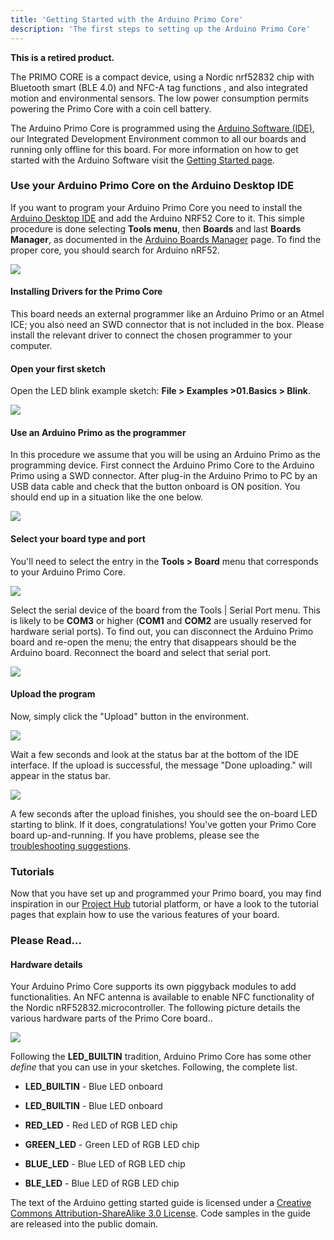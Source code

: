 ```yaml
---
title: 'Getting Started with the Arduino Primo Core'
description: 'The first steps to setting up the Arduino Primo Core'
---
```


**This is a retired product.**

The PRIMO CORE is a compact device, using a Nordic nrf52832 chip with Bluetooth smart (BLE 4.0) and NFC-A tag functions , and also integrated motion and environmental sensors. The low power consumption permits powering the Primo Core with a coin cell battery.

The Arduino Primo Core is programmed using the [Arduino Software (IDE)](/en/Main/Software), our Integrated Development Environment common to all our boards and running only offline for this board. For more information on how to get started with the Arduino Software visit the [Getting Started page](/en/Guide/HomePage).

### Use your Arduino Primo Core on the Arduino Desktop IDE

If you want to program your Arduino Primo Core you need to install the [Arduino Desktop IDE](/en/Main/Software) and add the Arduino NRF52 Core to it. This simple procedure is done selecting **Tools menu**, then **Boards** and last **Boards Manager**, as documented in the [Arduino Boards Manager](/en/Guide/Cores) page. To find the proper core, you should search for Arduino nRF52.

![](./assets/BoardMgr_Arduino_Primo1.jpg)

#### Installing Drivers for the Primo Core

This board needs an external programmer like an Arduino Primo or an Atmel ICE; you also need an SWD connector that is not included in the box. Please install the relevant driver to connect the chosen programmer to your computer.

#### Open your first sketch

Open the LED blink example sketch: **File > Examples >01.Basics > Blink**.

![](./assets/First_Sketch_Arduino_Primo4.jpg)

#### Use an Arduino Primo as the programmer

In this procedure we assume that you will be using an Arduino Primo as the programming device. First connect the Arduino Primo Core to the Arduino Primo using a SWD connector. After plug-in the Arduino Primo to PC by an USB data cable and check that the button onboard is ON position. You should end up in a situation like the one below.

![](./assets/Primo_PrimoCore_Programming.jpg)

#### Select your board type and port

You'll need to select the entry in the **Tools > Board** menu that corresponds to your Arduino Primo Core.

![](./assets/Select_Arduino_Primo_Core_as_board.jpg)

Select the serial device of the board from the Tools | Serial Port menu. This is likely to be **COM3** or higher (**COM1** and **COM2** are usually reserved for hardware serial ports). To find out, you can disconnect the Arduino Primo board and re-open the menu; the entry that disappears should be the Arduino board. Reconnect the board and select that serial port.

![](./assets/getting_started_PrimoCore.jpg)

#### Upload the program

Now, simply click the "Upload" button in the environment.

![](./assets/UNO_Upload.png)

Wait a few seconds and look at the status bar at the bottom of the IDE interface. If the upload is successful, the message "Done uploading." will appear in the status bar.

![](./assets/Blink_uploaded_on_PrimoCore.jpg)

A few seconds after the upload finishes, you should see the on-board LED starting to blink. If it does, congratulations! You've gotten your Primo Core board up-and-running. If you have problems, please see the [troubleshooting suggestions](/en/Guide/Troubleshooting).

### Tutorials

Now that you have set up and programmed your Primo board, you may find inspiration in our [Project Hub](https://create.arduino.cc/projecthub/) tutorial platform, or have a look to the tutorial pages that explain how to use the various features of your board.

### Please Read...

#### Hardware details

Your Arduino Primo Core supports its own piggyback modules to add functionalities. An NFC antenna is available to enable NFC functionality of the Nordic nRF52832.microcontroller. The following picture details the various hardware parts of the Primo Core board..

![](./assets/PrimoCore_Details_without_magnetometer.jpg)

Following the **LED_BUILTIN** tradition, Arduino Primo Core has some other _define_ that you can use in your sketches. Following, the complete list.

- **LED_BUILTIN** - Blue LED onboard

- **LED_BUILTIN** - Blue LED onboard

- **RED_LED** - Red LED of RGB LED chip

- **GREEN_LED** - Green LED of RGB LED chip

- **BLUE_LED** - Blue LED of RGB LED chip

- **BLE_LED** - Blue LED of RGB LED chip

The text of the Arduino getting started guide is licensed under a
[Creative Commons Attribution-ShareAlike 3.0 License](http://creativecommons.org/licenses/by-sa/3.0/). Code samples in the guide are released into the public domain.
